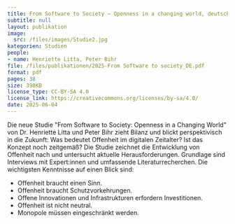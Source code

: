 ```yaml
---
title: From Software to Society — Openness in a changing world, deutsche Übersetzung
subtitle: null
layout: publikation
image:
  src: /files/images/Studie2.jpg
kategorien: Studien
people:
- name: Henriette Litta, Peter Bihr
file: /files/publikationen/2025-From Software to society_DE.pdf
format: pdf
pages: 38
size: 398KB
license_type: CC-BY-SA 4.0
license_link: https://creativecommons.org/licenses/by-sa/4.0/
date: 2025-06-04
---
```


Die neue Studie "From Software to Society: Openness in a Changing World" von Dr. Henriette Litta und Peter Bihr zieht Bilanz und blickt perspektivisch in die Zukunft: Was bedeutet Offenheit im digitalen Zeitalter? Ist das Konzept noch zeitgemäß? Die Studie zeichnet die Entwicklung von Offenheit nach und untersucht aktuelle Herausforderungen. Grundlage sind Interviews mit Expert:innen und umfassende Literaturrecherchen. Die wichtigsten Kenntnisse auf einen Blick sind:

- Offenheit braucht einen Sinn.
- Offenheit braucht Schutzvorkehrungen.
- Offene Innovationen und Infrastrukturen erfordern Investitionen.
- Offenheit ist nicht neutral.
- Monopole müssen eingeschränkt werden.
